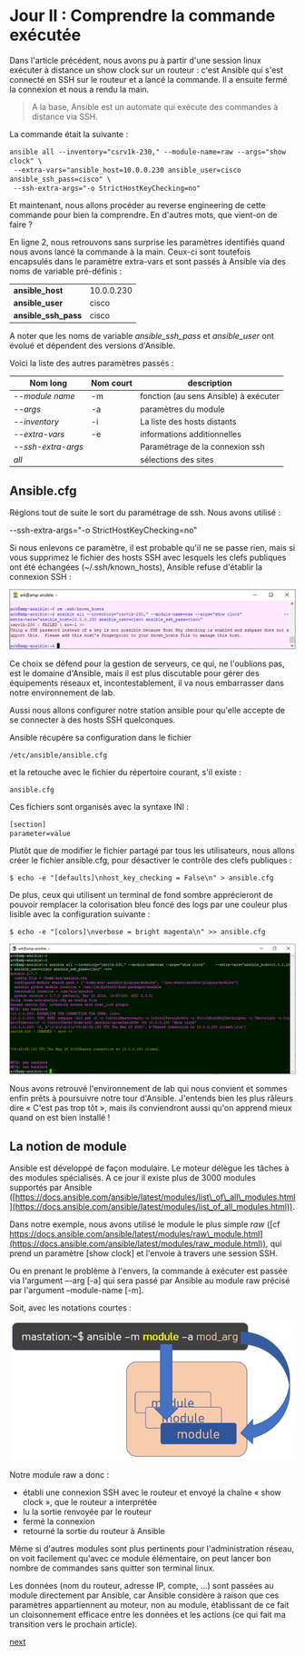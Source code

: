 # Jour II : Comprendre la commande exécutée

Dans l&#39;article précédent, nous avons pu à partir d&#39;une session linux exécuter à distance un show clock sur un routeur : c&#39;est Ansible qui s&#39;est connecté en SSH sur le routeur et a lancé la commande. Il a ensuite fermé la connexion et nous a rendu la main.

> A la base, Ansible est un automate qui exécute des commandes à distance via SSH.

La commande était la suivante :

    ansible all --inventory="csrv1k-230," --module-name=raw --args="show clock" \
     --extra-vars="ansible_host=10.0.0.230 ansible_user=cisco ansible_ssh_pass=cisco" \
     --ssh-extra-args="-o StrictHostKeyChecking=no"


Et maintenant, nous allons procéder au reverse engineering de cette commande pour bien la comprendre. En d&#39;autres mots, que vient-on de faire ?

En ligne 2, nous retrouvons sans surprise les paramètres identifiés quand nous avons lancé la commande à la main. Ceux-ci sont toutefois encapsulés dans le paramètre extra-vars et sont passés à Ansible via des noms de variable pré-définis :

|||
|-|-|
| **ansible\_host** | 10.0.0.230 | L&#39;adresse IP de mon routeur |
| **ansible\_user** | cisco | Le compte utilisé |
| **ansible\_ssh\_pass** | cisco | Le password |

A noter que les noms de variable *ansible_ssh_pass* et *ansible_user* ont évolué et dépendent des versions d&#39;Ansible.

Voici la liste des autres paramètres passés :

| **Nom long** | **Nom court** | **description** |
| --- | --- | --- |
| *--module name* | -m | fonction (au sens Ansible) à exécuter |
| *--args* | -a | paramètres du module |
| *--inventory* | -i | La liste des hosts distants |
| *--extra-vars* | -e | informations additionnelles |
| *--ssh-extra-args* | | Paramétrage de la connexion ssh |
| *all* | | sélections des sites |

## Ansible.cfg

Réglons tout de suite le sort du paramétrage de ssh. Nous avons utilisé :

--ssh-extra-args="-o StrictHostKeyChecking=no"

Si nous enlevons ce paramètre, il est probable qu&#39;il ne se passe rien, mais si vous supprimez le fichier des hosts SSH avec lesquels les clefs publiques ont été échangées (~/.ssh/known\_hosts), Ansible refuse d&#39;établir la connexion SSH :

![screenshot003](../images/screenshot003.png)

Ce choix se défend pour la gestion de serveurs, ce qui, ne l&#39;oublions pas, est le domaine d&#39;Ansible, mais il est plus discutable pour gérer des équipements réseaux et, incontestablement, il va nous embarrasser dans notre environnement de lab.

Aussi nous allons configurer notre station ansible pour qu&#39;elle accepte de se connecter à des hosts SSH quelconques.

Ansible récupère sa configuration dans le fichier

    /etc/ansible/ansible.cfg

et la retouche avec le fichier du répertoire courant, s&#39;il existe :

    ansible.cfg

Ces fichiers sont organisés avec la syntaxe INI :

    [section]
    parameter=value

Plutôt que de modifier le fichier partagé par tous les utilisateurs, nous allons créer le fichier ansible.cfg, pour désactiver le contrôle des clefs publiques :

    $ echo -e "[defaults]\nhost_key_checking = False\n" > ansible.cfg

De plus, ceux qui utilisent un terminal de fond sombre apprécieront de pouvoir remplacer la colorisation bleu foncé des logs par une couleur plus lisible avec la configuration suivante :

    $ echo -e "[colors]\nverbose = bright magenta\n" >> ansible.cfg

![screenshot004](../images/screenshot004.png)

Nous avons retrouvé l&#39;environnement de lab qui nous convient et sommes enfin prêts à poursuivre notre tour d&#39;Ansible. J&#39;entends bien les plus râleurs dire « C&#39;est pas trop tôt », mais ils conviendront aussi qu&#39;on apprend mieux quand on est bien installé !

## La notion de module

Ansible est développé de façon modulaire. Le moteur délègue les tâches à des modules spécialisés. A ce jour il existe plus de 3000 modules supportés par Ansible ([https://docs.ansible.com/ansible/latest/modules/list\_of\_all\_modules.html](https://docs.ansible.com/ansible/latest/modules/list_of_all_modules.html)).

Dans notre exemple, nous avons utilisé le module le plus simple *raw* ([cf https://docs.ansible.com/ansible/latest/modules/raw\_module.html](https://docs.ansible.com/ansible/latest/modules/raw_module.html)), qui prend un paramètre [show clock] et l&#39;envoie à travers une session SSH.

Ou en prenant le problème à l&#39;envers, la commande à exécuter est passée via l&#39;argument –-arg [-a] qui sera passé par Ansible au module raw précisé par l&#39;argument –module-name [-m].

Soit, avec les notations courtes :

![module001](../images/module001.png)

Notre module raw a donc :

- établi une connexion SSH avec le routeur et envoyé la chaîne « show clock », que le routeur a interprétée
- lu la sortie renvoyée par le routeur
- fermé la connexion
- retourné la sortie du routeur à Ansible

Même si d&#39;autres modules sont plus pertinents pour l&#39;administration réseau, on voit facilement qu&#39;avec ce module élémentaire, on peut lancer bon nombre de commandes sans quitter son terminal linux.

Les données (nom du routeur, adresse IP, compte, …) sont passées au module directement par Ansible, car Ansible considère à raison que ces paramètres appartiennent au moteur, non au module, établissant de ce fait un cloisonnement efficace entre les données et les actions (ce qui fait ma transition vers le prochain article).



[next](day_03.md)
<!--stackedit_data:
eyJoaXN0b3J5IjpbMjE0Mzg1ODM5NSwtMjAyNzYzOTIwNF19
-->
